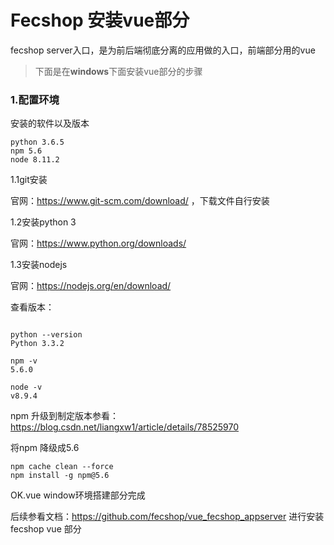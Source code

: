 Fecshop 安装vue部分
==============

fecshop server入口，是为前后端彻底分离的应用做的入口，前端部分用的vue

> 下面是在**windows**下面安装vue部分的步骤

### 1.配置环境

安装的软件以及版本

```
python 3.6.5
npm 5.6
node 8.11.2
```



1.1git安装

官网：https://www.git-scm.com/download/ ，下载文件自行安装

1.2安装python 3 

官网：https://www.python.org/downloads/

1.3安装nodejs

官网：https://nodejs.org/en/download/

查看版本：

```

python --version
Python 3.3.2

npm -v
5.6.0

node -v 
v8.9.4

```


npm 升级到制定版本参看：https://blog.csdn.net/liangxw1/article/details/78525970

将npm 降级成5.6

```
npm cache clean --force
npm install -g npm@5.6
```


OK.vue window环境搭建部分完成

后续参看文档：https://github.com/fecshop/vue_fecshop_appserver
进行安装fecshop vue 部分












